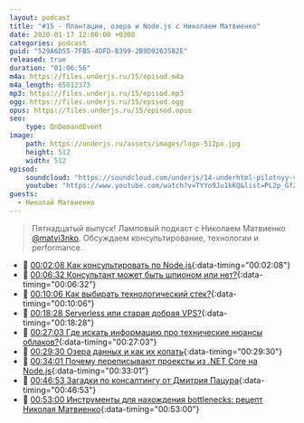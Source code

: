 ```yaml
---
layout: podcast
title: "#15 - Плантации, озера и Node.js c Николаем Матвиенко"
date: 2020-01-17 12:00:00 +0300
categories: podcast
guid: "529A6D55-7FB5-4DFD-B399-2B9D92635B2E"
released: true
duration: "01:06:56"
m4a: https://files.underjs.ru/15/episod.m4a
m4a_length: 65012373
mp3: https://files.underjs.ru/15/episod.mp3
ogg: https://files.underjs.ru/15/episod.ogg
opus: https://files.underjs.ru/15/episod.opus
seo:
    type: OnDemandEvent
image:
    path: https://underjs.ru/assets/images/logo-512px.jpg
    height: 512
    width: 512
episod:
    soundcloud: "https://soundcloud.com/underjs/14-underhtml-pilotnyy-vypusk"
    youtube: "https://www.youtube.com/watch?v=TYYo9Ju1kKQ&list=PL2p_GfZz-_1OWXrKUZRBc8LzMz5FJNXW7"
guests:
  - Николай Матвиенко
---
```


> Пятнадцатый выпуск! Ламповый подкаст с Николаем Матвиенко [@matvi3nko](https://twitter.com/matvi3nko). Обсуждаем консультирование, технологии и performance.

- 🤔 [00:02:08 Как консультировать по Node.js](#){:data-timing="00:02:08"}
- 🤔 [00:06:32 Консультант может быть шпионом или нет?](#){:data-timing="00:06:32"}
- 🤔 [00:10:06 Как выбирать технологический стек?](#){:data-timing="00:10:06"}
- 🤔 [00:18:28 Serverless или старая добрая VPS?](#){:data-timing="00:18:28"}
- 🤔 [00:27:03 Где искать информацию про технические нюансы облаков?](#){:data-timing="00:27:03"}
- 🤔 [00:29:30 Озера данных и как их копать](#){:data-timing="00:29:30"}
- 🤔 [00:34:01 Почему переписывают проексты из .NET Core на Node.js](#){:data-timing="00:33:01"}
- 🤔 [00:46:53 Загадки по консалтингу от Дмитрия Пацура](#){:data-timing="00:46:53"}
- 🤔 [00:53:00 Инструменты для нахождения bottlenecks: рецепт Николая Матвиенко](#){:data-timing="00:53:00"}
